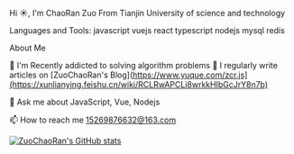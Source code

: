 Hi ☀️, I'm ChaoRan Zuo
From Tianjin University of science and technology

Languages and Tools:
javascript vuejs react typescript nodejs mysql redis 

About Me

🌱 I'm Recently addicted to solving algorithm problems
📝 I regularly write articles on [ZuoChaoRan's Blog](https://www.yuque.com/zcr.js](https://xunlianying.feishu.cn/wiki/RCLRwAPCLi8wrkkHIbGcJrY8n7b)

💬 Ask me about JavaScript, Vue, Nodejs

📫 How to reach me 15269876632@163.com

[![ZuoChaoRan's GitHub stats](https://github-readme-stats.vercel.app/api?username=zcrchong&show_icons=true&theme=radical)]([link-url也就是点击图片跳转的链接，我设置的是我的个人博客](https://xunlianying.feishu.cn/wiki/RCLRwAPCLi8wrkkHIbGcJrY8n7b)https://xunlianying.feishu.cn/wiki/RCLRwAPCLi8wrkkHIbGcJrY8n7b)

